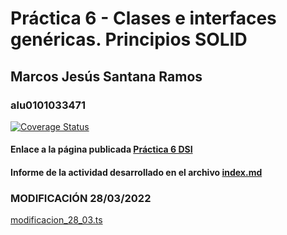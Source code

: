 # Práctica 6 - Clases e interfaces genéricas. Principios SOLID
## Marcos Jesús Santana Ramos
### alu0101033471
[![Coverage Status](https://coveralls.io/repos/github/ULL-ESIT-INF-DSI-2122/ull-esit-inf-dsi-21-22-prct06-generics-solid-alu0101033471/badge.svg?branch=main)](https://coveralls.io/github/ULL-ESIT-INF-DSI-2122/ull-esit-inf-dsi-21-22-prct06-generics-solid-alu0101033471?branch=main)

#### Enlace a la página publicada [Práctica 6 DSI](https://ull-esit-inf-dsi-2122.github.io/ull-esit-inf-dsi-21-22-prct06-generics-solid-alu0101033471/)
#### Informe de la actividad desarrollado en el archivo [index.md](https://github.com/ULL-ESIT-INF-DSI-2122/ull-esit-inf-dsi-21-22-prct06-generics-solid-alu0101033471/blob/main/index.md)

### MODIFICACIÓN 28/03/2022
[modificacion_28_03.ts](https://github.com/ULL-ESIT-INF-DSI-2122/ull-esit-inf-dsi-21-22-prct06-generics-solid-alu0101033471/blob/main/src/modificacion_28_03.ts)

